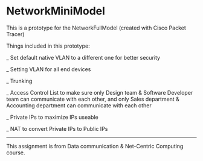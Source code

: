 # NetworkMiniModel
This is a prototype for the NetworkFullModel (created with Cisco Packet Tracer)

Things included in this prototype:

_ Set default native VLAN to a different one for better security

_ Setting VLAN for all end devices

_ Trunking

_ Access Control List to make sure only Design team & Software Developer team can communicate with each other, and only Sales department & Accounting department can communicate with each other

_ Private IPs to maximize IPs useable

_ NAT to convert Private IPs to Public IPs
_______________________________________________________________________________________________
This assignment is from Data communication & Net-Centric Computing course.
